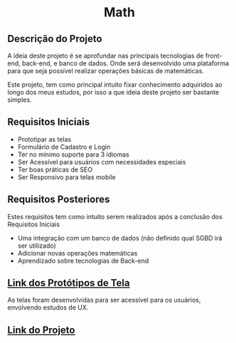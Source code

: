 <h1 align="center">
    Math
</h1>

## Descrição do Projeto

A ideia deste projeto é se aprofundar nas principais tecnologias de front-end, back-end, e banco de dados.
Onde será desenvolvido uma plataforma para que seja possível realizar operações básicas de matemáticas.

Este projeto, tem como principal intuito fixar conhecimento adquiridos ao longo dos meus estudos, por isso a que ideia deste projeto ser bastante simples.

## Requisitos Iniciais

- Prototipar as telas
- Formulário de Cadastro e Login
- Ter no mínimo suporte para 3 idiomas
- Ser Acessível para usuários com necessidades especiais
- Ter boas práticas de SEO
- Ser Responsivo para telas mobile

## Requisitos Posteriores

Estes requisitos tem como intuito serem realizados após a conclusão dos Requisitos Iniciais

- Uma integração com um banco de dados (não definido qual SGBD irá ser utilizado)
- Adicionar novas operações matemáticas
- Aprendizado sobre tecnologias de Back-end

## [Link dos Protótipos de Tela](https://www.figma.com/file/BaTqXb1scEN9yNeQABhdlR/Math?node-id=0%3A1)

As telas foram desenvolvidas para ser acessível para os usuários, envolvendo estudos de UX.

## [Link do Projeto](https://math-waasleey.netlify.app)
